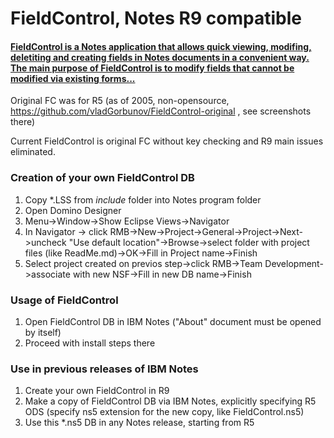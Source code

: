 # FieldControl, Notes R9 compatible
#### <a href="https://github.com/vladGorbunov/FieldControl-original/wiki">FieldControl is a Notes application that allows quick viewing, modifing, deletiting and creating fields in Notes documents in a convenient way. The main purpose of FieldControl is to modify fields that cannot be modified via existing forms...</a>

Original FC was for R5 (as of 2005, non-opensource, https://github.com/vladGorbunov/FieldControl-original , see screenshots there)

Current FieldControl is original FC without key checking and R9 main issues eliminated.
  
  ### Creation of your own FieldControl DB
  1. Copy \*.LSS from *include* folder into Notes program folder 
  1. Open Domino Designer
  1. Menu->Window->Show Eclipse Views->Navigator
  1. In Navigator -> click RMB->New->Project->General->Project->Next->uncheck "Use default location"->Browse->select folder with project files (like ReadMe.md)->OK->Fill in Project name->Finish
  1. Select project created on previos step->click RMB->Team Development->associate with new NSF->Fill in new DB name->Finish
 ### Usage of FieldControl
1. Open FieldControl DB in IBM Notes ("About" document must be opened by itself)
1. Proceed with install steps there
 ### Use in previous releases of IBM Notes
  1. Create your own FieldControl in R9
  1. Make a copy of FieldControl DB via IBM Notes, explicitly specifying R5 ODS (specify ns5 extension for the new copy, like FieldControl.ns5)
  1. Use this \*.ns5 DB in any Notes release, starting from R5
  
